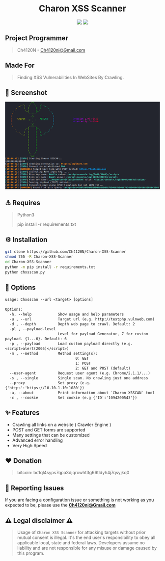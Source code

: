 <head>
  <meta name="google-site-verification" content="l4gzIHopgDDt57xRYeRvJZ5DYgg4lLb-qPciUxhNxkY" />
</head>

<!-- ## Charon XSS Scanner
A Powerfull XSS (Cross-Site Scripting) Scanner -->
<h1 align="center">Charon XSS Scanner</h1>

<p align="center">
  <img src="https://img.shields.io/badge/Version-1.0-green?style=for-the-badge">
  <img src="https://img.shields.io/badge/Written In-Python 3-blue?style=for-the-badge">
</p>

## Project Programmer
> Ch4120N - Ch4120ni@Gmail.com

## Made For
> Finding XSS Vulnerabilities In WebSites By Crawling.

## 👀 Screenshot
<img src="images/screenshot.png">

## ⚓ Requires
> Python3
> 
> pip install -r requirements.txt

## ⚙️ Installation

```bash
git clone https://github.com/Ch4120N/Charon-XSS-Scanner
chmod 755 -R Charon-XSS-Scanner
cd Charon-XSS-Scanner
python -m pip install -r requirements.txt
python chxsscan.py
```
## 📑 Options

```
usage: Chxsscan --url <target> [options]

Options:
  -h, --help            Show usage and help parameters
  -u , --url            Target url (e.g. http://testphp.vulnweb.com)
  -d , --depth          Depth web page to crawl. Default: 2
  -pl , --payload-level 
                        Level for payload Generator, 7 for custom payload. {1...6}. Default: 6
  -p , --payload        Load custom payload directly (e.g. <script>alert(2005)</script>)
  -m , --method         Method setting(s): 
                                0: GET
                                1: POST
                                2: GET and POST (default)
  --user-agent          Request user agent (e.g. Chrome/2.1.1/...)
  -s , --single         Single scan. No crawling just one address
  --proxy               Set proxy (e.g. {'https':'https://10.10.1.10:1080'})
  -a, --about           Print information about `Charon XSSCAN` tool
  -c , --cookie         Set cookie (e.g {'ID':'1094200543'})
```
<!-- ## Usage
```bash
python chxsscan.py --url [Target] [OPTIONS]
```

## Example

```bash
python chxsscan.py -d 3 --url http://testphp.vulnweb.com  -pl 6 -m 2
``` -->
## ✨ Features

* Crawling all links on a website ( Crawler Engine )
* POST and GET forms are supported
* Many settings that can be customized
* Advanced error handling
* Very High Speed

## ❤️ Donation 
> bitcoin:   bc1ql4syps7qpa3djqrxwht3g66tldyh4j7qsyjkq0

## 🚨 Reporting Issues

If you are facing a configuration issue or something is not working as you expected to be, please use the **Ch4120ni@Gmail.com**

## ⚠️ Legal disclaimer ⚠️

> Usage of `Charon XSS Scanner` for attacking targets without prior mutual consent is illegal. It's the end user's responsibility to obey all applicable local, state and federal laws. Developers assume no liability and are not responsible for any misuse or damage caused by this program.
